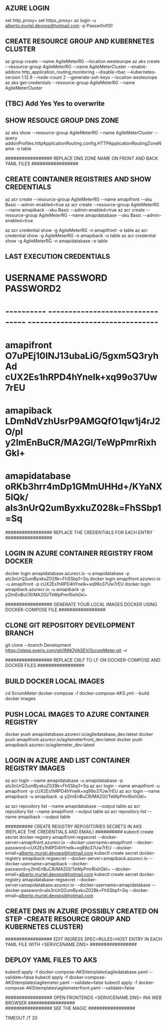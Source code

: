 ﻿## AZURE LOGIN 
set http_proxy=
set https_proxy=
az login -u alberto.muriel.devops@hotmail.com -p Passw0rd10!

## CREATE RESOURCE GROUP AND KUBERNETES CLUSTER
az group create --name AgileMeterRG --location westeurope
az aks create --resource-group AgileMeterRG --name AgileMeterCluster --enable-addons http_application_routing,monitoring --disable-rbac --kubernetes-version 1.12.8 --node-count 2 --generate-ssh-keys --location westeurope
az aks get-credentials --resource-group AgileMeterRG --name AgileMeterCluster

## (TBC) Add Yes Yes to overwrite

## SHOW RESOUCE GROUP DNS ZONE
az aks show --resource-group AgileMeterRG --name AgileMeterCluster --query addonProfiles.httpApplicationRouting.config.HTTPApplicationRoutingZoneName -o table

#################  REPLACE DNS ZONE NAME ON FRONT AND BACK YAML FILES  #################


## CREATE COINTAINER REGISTRIES AND SHOW CREDENTIALS
az acr create --resource-group AgileMeterRG --name amapifront --sku Basic --admin-enabled=true
az acr create --resource-group AgileMeterRG --name amapiback --sku Basic --admin-enabled=true
az acr create --resource-group AgileMeterRG --name amapidatabase --sku Basic --admin-enabled=true

az acr credential show -g AgileMeterRG -n amapifront -o table
az acr credential show -g AgileMeterRG -n amapiback -o table
az acr credential show -g AgileMeterRG -n amapidatabase -o table


## LAST EXECUTION CREDENTIALS ##
# USERNAME    PASSWORD                          PASSWORD2
# ----------  --------------------------------  --------------------------------
# amapifront  O7uPEj10INJ13ubaLiG/5gxm5Q3ryhAd  cUX2Es1hRPD4hYneIk+xq99o37Uw7rEU
# amapiback   LDmNdVzhUsrP9AMGQfO1qw1j4rJ2O/pl  y2lmEnBuCR/MA2GI/TeWpPmrRixhGkl+
# amapidatabase  oRKb3hrr4mDp1GMmUHHd+/KYaNX5IQk/  aIs3nUrQ2umByxkuZ028k=FhSSbp1=Sq


#################  REPLACE THE CREDENTIALS FOR EACH ENTRY  #################

## LOGIN IN AZURE CONTAINER REGISTRY FROM DOCKER
docker login amapidatabase.azurecr.io -u amapidatabase -p aIs3nUrQ2umByxkuZ028k=FhSSbp1=Sq
docker login amapifront.azurecr.io -u amapifront -p cUX2Es1hRPD4hYneIk+xq99o37Uw7rEU
docker login amapiback.azurecr.io -u amapiback -p y2lmEnBuCR/MA2GI/TeWpPmrRixhGkl+

#################  GENERATE YOUR LOCAL IMAGES DOCKER USING DOCKER-COMPOSE FILE  #################
## CLONE GIT REPOSITORY DEVELOPMENT BRANCH
git clone --branch Development https://steps.everis.com/git/INNOVASEV/ScrumMeter.git -v  

#################  REPLACE CRLF TO LF ON DOCKER-COMPOSE AND DOCKER FILES  #################
## BUILD DOCKER LOCAL IMAGES
cd ScrumMeter
docker-compose -f docker-compose-AKS.yml --build
docker images

## PUSH LOCAL IMAGES TO AZURE CONTAINER REGISTRY
docker push amapidatabase.azurecr.io/agiledatabase_dev:latest
docker push amapifront.azurecr.io/agilemeterfront_dev:latest
docker push amapiback.azurecr.io/agilemeter_dev:latest

## LOGIN IN AZURE AND LIST CONTAINER REGISTRY IMAGES 
az acr login --name amapidatabase -u amapidatabase -p aIs3nUrQ2umByxkuZ028k=FhSSbp1=Sq
az acr login --name amapifront -u amapifront -p cUX2Es1hRPD4hYneIk+xq99o37Uw7rEU
az acr login --name amapiback -u amapiback -p y2lmEnBuCR/MA2GI/TeWpPmrRixhGkl+

az acr repository list --name amapidatabase --output table
az acr repository list --name amapifront --output table
az acr repository list --name amapiback --output table


########## CREATE REGISTRY REPOSITORIES SECRETS IN AKS (REPLACE THE CREDENTIALS AND EMAIL) ##########
kubectl create secret docker-registry amapifront-regsecret --docker-server=amapifront.azurecr.io --docker-username=amapifront --docker-password=cUX2Es1hRPD4hYneIk+xq99o37Uw7rEU --docker-email=alberto.muriel.devops@hotmail.com
kubectl create secret docker-registry amapiback-regsecret --docker-server=amapiback.azurecr.io --docker-username=amapiback --docker-password=y2lmEnBuCR/MA2GI/TeWpPmrRixhGkl+ --docker-email=alberto.muriel.devops@hotmail.com
kubectl create secret docker-registry amapidatabase-regsecret --docker-server=amapidatabase.azurecr.io --docker-username=amapidatabase --docker-password=aIs3nUrQ2umByxkuZ028k=FhSSbp1=Sq --docker-email=alberto.muriel.devops@hotmail.com

## CREATE DNS IN AZURE (POSSIBLY CREATED ON STEP -CREATE RESOURCE GROUP AND KUBERNETES CLUSTER)


#################  EDIT INGRESS SPEC>RULES>HOST ENTRY IN EACH YAML FILE WITH <SERVICENAME.DNS> #################

## DEPLOY YAML FILES TO AKS
kubectl apply -f docker-compose-AKS\templates\agiledatabase.yaml --validate=false
kubectl apply -f docker-compose-AKS\templates\agilemeter.yaml --validate=false
kubectl apply -f docker-compose-AKS\templates\agilemeterfront.yaml --validate=false


#################  OPEN FRONTENDS <SERVICENAME.DNS> INA  WEB BROWSER  #################  
#################  SEE THE MAGIC  #################  

TIMEOUT /T 20

